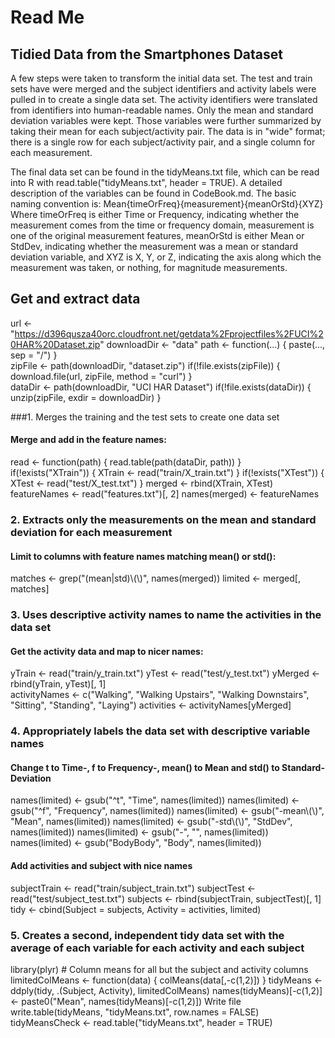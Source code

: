 # Read Me
## Tidied Data from the Smartphones Dataset

A few steps were taken to transform the initial data set. The test and train sets have were merged and the subject identifiers and activity labels were pulled in to create a single data set. The activity identifiers were translated from identifiers into human-readable names. Only the mean and standard deviation variables were kept. Those variables were further summarized by taking their mean for each subject/activity pair. The data is in "wide" format; there is a single row for each subject/activity pair, and a single column for each measurement.

The final data set can be found in the tidyMeans.txt file, which can be read into R with read.table("tidyMeans.txt", header = TRUE). A detailed description of the variables can be found in CodeBook.md. The basic naming convention is:
Mean{timeOrFreq}{measurement}{meanOrStd}{XYZ}
Where timeOrFreq is either Time or Frequency, indicating whether the measurement comes from the time or frequency domain, measurement is one of the original measurement features, meanOrStd is either Mean or StdDev, indicating whether the measurement was a mean or standard deviation variable, and XYZ is X, Y, or Z, indicating the axis along which the measurement was taken, or nothing, for magnitude measurements.

## Get and extract data
url <- "https://d396qusza40orc.cloudfront.net/getdata%2Fprojectfiles%2FUCI%20HAR%20Dataset.zip" 
downloadDir <- "data"  path <- function(...) { paste(..., sep = "/") }  
zipFile <- path(downloadDir, "dataset.zip") 
if(!file.exists(zipFile)) { download.file(url, zipFile, method = "curl") }  
dataDir <- path(downloadDir, "UCI HAR Dataset") 
if(!file.exists(dataDir)) { unzip(zipFile, exdir = downloadDir) }

###1. Merges the training and the test sets to create one data set

#### Merge and add in the feature names:

read <- function(path) { read.table(path(dataDir, path)) }  
if(!exists("XTrain")) { XTrain <- read("train/X_train.txt") } 
if(!exists("XTest"))  { XTest  <- read("test/X_test.txt") } 
merged <- rbind(XTrain, XTest)  
featureNames <- read("features.txt")[, 2] names(merged) <- featureNames

### 2. Extracts only the measurements on the mean and standard deviation for each measurement

#### Limit to columns with feature names matching mean() or std():
matches <- grep("(mean|std)\\(\\)", names(merged)) 
limited <- merged[, matches]

### 3. Uses descriptive activity names to name the activities in the data set

#### Get the activity data and map to nicer names:
yTrain <- read("train/y_train.txt") 
yTest  <- read("test/y_test.txt") 
yMerged <- rbind(yTrain, yTest)[, 1]  
activityNames <-   c("Walking", "Walking Upstairs", "Walking Downstairs", "Sitting", "Standing", "Laying") 
activities <- activityNames[yMerged]

### 4. Appropriately labels the data set with descriptive variable names

#### Change t to Time-, f to Frequency-, mean() to Mean and std() to Standard-Deviation
names(limited) <- gsub("^t", "Time", names(limited)) 
names(limited) <- gsub("^f", "Frequency", names(limited)) 
names(limited) <- gsub("-mean\\(\\)", "Mean", names(limited)) 
names(limited) <- gsub("-std\\(\\)", "StdDev", names(limited)) 
names(limited) <- gsub("-", "", names(limited))
names(limited) <- gsub("BodyBody", "Body", names(limited))

#### Add activities and subject with nice names
subjectTrain <- read("train/subject_train.txt") 
subjectTest  <- read("test/subject_test.txt") 
subjects <- rbind(subjectTrain, subjectTest)[, 1]  
tidy <- cbind(Subject = subjects, Activity = activities, limited)

### 5. Creates a second, independent tidy data set with the average of each variable for each activity and each subject

library(plyr) # Column means for all but the subject and activity columns 
limitedColMeans <- function(data) { colMeans(data[,-c(1,2)]) } 
tidyMeans <- ddply(tidy, .(Subject, Activity), limitedColMeans) 
names(tidyMeans)[-c(1,2)] <- paste0("Mean", names(tidyMeans)[-c(1,2)])
Write file
write.table(tidyMeans, "tidyMeans.txt", row.names = FALSE) tidyMeansCheck <- read.table("tidyMeans.txt", header = TRUE)

